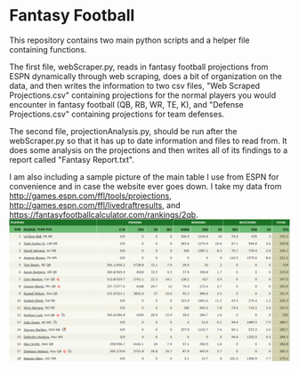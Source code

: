 # Fantasy Football
This repository contains two main python scripts and a helper file containing functions.

The first file, webScraper.py, reads in fantasy football projections from ESPN dynamically through web scraping, does a bit of organization on the data, and then writes the information to two csv files, "Web Scraped Projections.csv" containing projections for the normal players you would encounter in fantasy football (QB, RB, WR, TE, K), and "Defense Projections.csv" containing projections for team defenses.

The second file, projectionAnalysis.py, should be run after the webScraper.py so that it has up to date information and files to read from.  It does some analysis on the projections and then writes all of its findings to a report called "Fantasy Report.txt".

I am also including a sample picture of the main table I use from ESPN for convenience and in case the website ever goes down.
I take my data from http://games.espn.com/ffl/tools/projections, http://games.espn.com/ffl/livedraftresults, and https://fantasyfootballcalculator.com/rankings/2qb.
![Fantasy Projection Table](/Pictures/Fantasy_Projection_Table.png)
